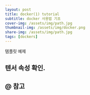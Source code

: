```yaml
---
layout: post
title: docker(1) tutorial
subtitle: docker 사용법 기초
cover-img: /assets/img/path.jpg
thumbnail-img: /assets/img/docker.png
share-img: /assets/img/path.jpg
tags: [dockers]
---
```

템플릿 예제

## 텐서 속성 확인.


## @ 참고
